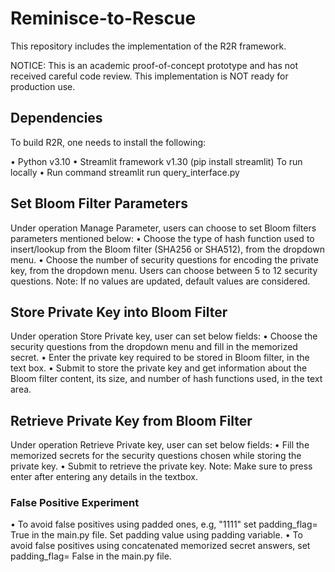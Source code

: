 # Reminisce-to-Rescue
This repository includes the implementation of the R2R framework.


</b> NOTICE: </b> This is an academic proof-of-concept prototype and has not received careful code review. This implementation is NOT ready for production use.
## Dependencies
To build R2R, one needs to install the following:
  
• Python v3.10
• Streamlit framework v1.30 (pip install streamlit) To run locally
• Run command streamlit run query_interface.py
## Set Bloom Filter Parameters
Under operation Manage Parameter, users can choose to set Bloom filters parameters mentioned below:
• Choose the type of hash function used to insert/lookup from the Bloom filter (SHA256 or SHA512), from the dropdown menu.
• Choose the number of security questions for encoding the private key, from the dropdown menu. Users can choose between 5 to 12 security questions. Note: If no values are updated, default values are considered.
## Store Private Key into Bloom Filter
Under operation Store Private key, user can set below fields:
• Choose the security questions from the dropdown menu and fill in the memorized secret.
• Enter the private key required to be stored in Bloom filter, in the text box.
• Submit to store the private key and get information about the Bloom filter content, its
size, and number of hash functions used, in the text area.
## Retrieve Private Key from Bloom Filter
Under operation Retrieve Private key, user can set below fields:
• Fill the memorized secrets for the security questions chosen while storing the private key.
• Submit to retrieve the private key.
Note: Make sure to press enter after entering any details in the textbox.
### False Positive Experiment
• To avoid false positives using padded ones, e.g, "1111" set padding_flag= True in the main.py file. Set padding value using padding variable.
• To avoid false positives using concatenated memorized secret answers, set padding_flag= False in the main.py file.
     
